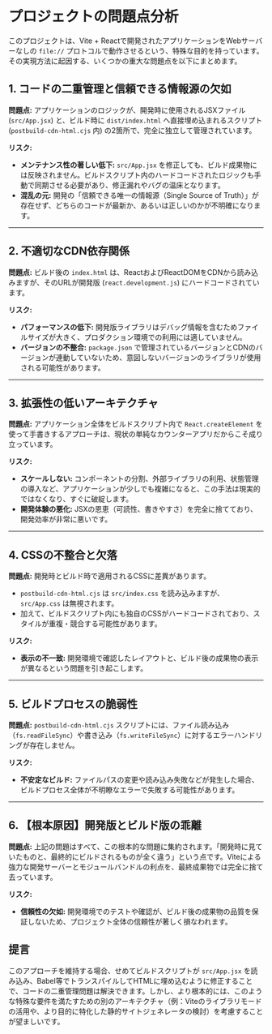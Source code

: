 # プロジェクトの問題点分析

このプロジェクトは、Vite + Reactで開発されたアプリケーションをWebサーバーなしの `file://` プロトコルで動作させるという、特殊な目的を持っています。その実現方法に起因する、いくつかの重大な問題点を以下にまとめます。

## 1. コードの二重管理と信頼できる情報源の欠如

**問題点:**
アプリケーションのロジックが、開発時に使用されるJSXファイル (`src/App.jsx`) と、ビルド時に `dist/index.html` へ直接埋め込まれるスクリプト (`postbuild-cdn-html.cjs` 内) の2箇所で、完全に独立して管理されています。

**リスク:**
- **メンテナンス性の著しい低下:** `src/App.jsx` を修正しても、ビルド成果物には反映されません。ビルドスクリプト内のハードコードされたロジックも手動で同期させる必要があり、修正漏れやバグの温床となります。
- **混乱の元:** 開発の「信頼できる唯一の情報源（Single Source of Truth）」が存在せず、どちらのコードが最新か、あるいは正しいのかが不明確になります。

---

## 2. 不適切なCDN依存関係

**問題点:**
ビルド後の `index.html` は、ReactおよびReactDOMをCDNから読み込みますが、そのURLが開発版 (`react.development.js`) にハードコードされています。

**リスク:**
- **パフォーマンスの低下:** 開発版ライブラリはデバッグ情報を含むためファイルサイズが大きく、プロダクション環境での利用には適していません。
- **バージョンの不整合:** `package.json` で管理されているバージョンとCDNのバージョンが連動していないため、意図しないバージョンのライブラリが使用される可能性があります。

---

## 3. 拡張性の低いアーキテクチャ

**問題点:**
アプリケーション全体をビルドスクリプト内で `React.createElement` を使って手書きするアプローチは、現状の単純なカウンターアプリだからこそ成り立っています。

**リスク:**
- **スケールしない:** コンポーネントの分割、外部ライブラリの利用、状態管理の導入など、アプリケーションが少しでも複雑になると、この手法は現実的ではなくなり、すぐに破綻します。
- **開発体験の悪化:** JSXの恩恵（可読性、書きやすさ）を完全に捨てており、開発効率が非常に悪いです。

---

## 4. CSSの不整合と欠落

**問題点:**
開発時とビルド時で適用されるCSSに差異があります。
- `postbuild-cdn-html.cjs` は `src/index.css` を読み込みますが、`src/App.css` は無視されます。
- 加えて、ビルドスクリプト内にも独自のCSSがハードコードされており、スタイルが重複・競合する可能性があります。

**リスク:**
- **表示の不一致:** 開発環境で確認したレイアウトと、ビルド後の成果物の表示が異なるという問題を引き起こします。

---

## 5. ビルドプロセスの脆弱性

**問題点:**
`postbuild-cdn-html.cjs` スクリプトには、ファイル読み込み（`fs.readFileSync`）や書き込み（`fs.writeFileSync`）に対するエラーハンドリングが存在しません。

**リスク:**
- **不安定なビルド:** ファイルパスの変更や読み込み失敗などが発生した場合、ビルドプロセス全体が不明瞭なエラーで失敗する可能性があります。

---

## 6. 【根本原因】開発版とビルド版の乖離

**問題点:**
上記の問題はすべて、この根本的な問題に集約されます。「開発時に見ていたものと、最終的にビルドされるものが全く違う」という点です。Viteによる強力な開発サーバーとモジュールバンドルの利点を、最終成果物では完全に捨て去っています。

**リスク:**
- **信頼性の欠如:** 開発環境でのテストや確認が、ビルド後の成果物の品質を保証しないため、プロジェクト全体の信頼性が著しく損なわれます。

## 提言

このアプローチを維持する場合、せめてビルドスクリプトが `src/App.jsx` を読み込み、Babel等でトランスパイルしてHTMLに埋め込むように修正することで、コードの二重管理問題は解決できます。しかし、より根本的には、このような特殊な要件を満たすための別のアーキテクチャ（例：Viteのライブラリモードの活用や、より目的に特化した静的サイトジェネレータの検討）を考慮することが望ましいです。
